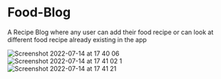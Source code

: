 # Food-Blog
 A Recipe Blog where any user can add their food recipe or can look at different food recipe already existing in the app
 
 
![Screenshot 2022-07-14 at 17 40 06](https://user-images.githubusercontent.com/102301839/178979272-f676a325-7cea-4467-ba5d-29d5e3ef33ce.png)
![Screenshot 2022-07-14 at 17 41 02 1](https://user-images.githubusercontent.com/102301839/178979419-2481fed2-73ee-44d9-9930-03e4d8c53275.png)
![Screenshot 2022-07-14 at 17 41 21](https://user-images.githubusercontent.com/102301839/178979475-32051526-8f18-47d4-a46f-1536f6107458.png)
